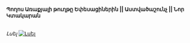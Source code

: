 **Պողոս Առաքյալի թուղթը Եփեսացիներին || Աստվածաշունչ || Նոր Կտակարան**

\
_Լսել_
[![Լսել](https://steamuserimages-a.akamaihd.net/ugc/364031285151936384/CABEA5103DFCCC0F86EE38B0C40C8E0B55814C9B/?imw=512&imh=512&ima=fit&impolicy=Letterbox&imcolor=%23000000&letterbox=true)](https://www.youtube.com/watch?v=XlQnnCgNA1Q&list=PLiqVN24ARkiU3mGKGQITLKdUf0RkjozAW&index=10)
